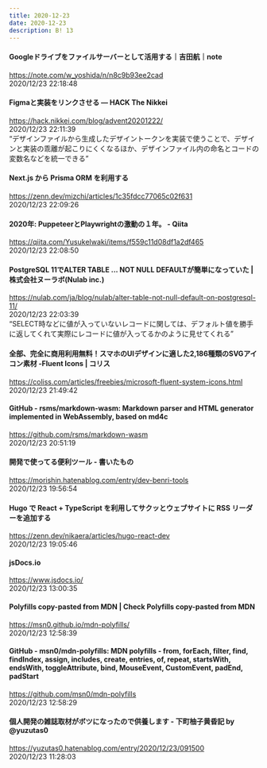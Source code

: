```yaml
---
title: 2020-12-23
date: 2020-12-23
description: B! 13
---
```


#### Googleドライブをファイルサーバーとして活用する｜吉田航｜note
https://note.com/w_yoshida/n/n8c9b93ee2cad<br>
2020/12/23 22:18:48<br>


#### Figmaと実装をリンクさせる — HACK The Nikkei
https://hack.nikkei.com/blog/advent20201222/<br>
2020/12/23 22:11:39<br>
“デザインファイルから生成したデザイントークンを実装で使うことで、デザインと実装の乖離が起こりにくくなるほか、デザインファイル内の命名とコードの変数名などを統一できる”


#### Next.js から Prisma ORM を利用する
https://zenn.dev/mizchi/articles/1c35fdcc77065c02f631<br>
2020/12/23 22:09:26<br>


#### 2020年: PuppeteerとPlaywrightの激動の１年。 - Qiita
https://qiita.com/YusukeIwaki/items/f559c11d08df1a2df465<br>
2020/12/23 22:08:50<br>


#### PostgreSQL 11でALTER TABLE ... NOT NULL DEFAULTが簡単になっていた | 株式会社ヌーラボ(Nulab inc.)
https://nulab.com/ja/blog/nulab/alter-table-not-null-default-on-postgresql-11/<br>
2020/12/23 22:03:39<br>
“SELECT時などに値が入っていないレコードに関しては、デフォルト値を勝手に返してくれて実際にレコードに値が入ってるかのように見せてくれる”


#### 全部、完全に商用利用無料！スマホのUIデザインに適した2,186種類のSVGアイコン素材 -Fluent Icons | コリス
https://coliss.com/articles/freebies/microsoft-fluent-system-icons.html<br>
2020/12/23 21:49:42<br>


#### GitHub - rsms/markdown-wasm: Markdown parser and HTML generator implemented in WebAssembly, based on md4c
https://github.com/rsms/markdown-wasm<br>
2020/12/23 20:51:19<br>


#### 開発で使ってる便利ツール - 書いたもの
https://morishin.hatenablog.com/entry/dev-benri-tools<br>
2020/12/23 19:56:54<br>


#### Hugo で React + TypeScript を利用してサクッとウェブサイトに RSS リーダーを追加する
https://zenn.dev/nikaera/articles/hugo-react-dev<br>
2020/12/23 19:05:46<br>


#### jsDocs.io
https://www.jsdocs.io/<br>
2020/12/23 13:00:35<br>


#### Polyfills copy-pasted from MDN | Check Polyfills copy-pasted from MDN
https://msn0.github.io/mdn-polyfills/<br>
2020/12/23 12:58:39<br>


#### GitHub - msn0/mdn-polyfills: MDN polyfills - from, forEach, filter, find, findIndex, assign, includes, create, entries, of, repeat, startsWith, endsWith, toggleAttribute, bind, MouseEvent, CustomEvent, padEnd, padStart
https://github.com/msn0/mdn-polyfills<br>
2020/12/23 12:58:29<br>


#### 個人開発の雑誌取材がボツになったので供養します - 下町柚子黄昏記 by @yuzutas0
https://yuzutas0.hatenablog.com/entry/2020/12/23/091500<br>
2020/12/23 11:28:03<br>


